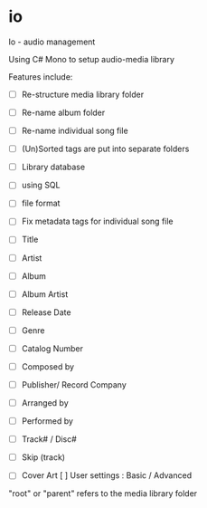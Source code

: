 # io
Io - audio management

Using C# Mono to setup audio-media library  


Features include: 

* [ ] Re-structure media library folder 
 * [ ] Re-name album folder 
 * [ ] Re-name individual song file 
 * [ ] (Un)Sorted tags are put into separate folders

* [ ] Library database 
 * [ ] using SQL

* [ ] file format 
* [ ] Fix metadata tags for individual song file 
 * [ ] Title 
 * [ ] Artist 
 * [ ] Album 
 * [ ] Album Artist 
 * [ ] Release Date 
 * [ ] Genre 
 * [ ] Catalog Number 
 * [ ] Composed by 
 * [ ] Publisher/ Record Company 
 * [ ] Arranged by 
 * [ ] Performed by 
 * [ ] Track# / Disc# 
 * [ ] Skip (track) 
 * [ ] Cover Art 
[ ] User settings : Basic / Advanced

"root" or "parent" refers to the media library folder
